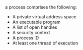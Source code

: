 a process comprises the following:
- A private virtual address space
- An executable program
- A list of open handles
- A security context
- A process ID
- At least one thread of execution
